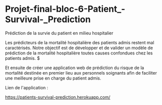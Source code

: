 # Projet-final-bloc-6-Patient_-Survival-_Prediction
Prédiction de la survie du patient en milieu hospitalier

Les prédicteurs de la mortalité hospitalière des patients admis restent mal caractérisés. Notre objectif est de développer et de valider un modèle de prédiction de la mortalité hospitalière toutes causes confondues chez les patients admis. $


Et ensuite de créer une application web de prédiction du risque de la mortalité destinée en premier lieu aux personnels soignants afin de faciliter une meilleure prise en charge du patient admis.

Lien de l'application : 

https://patients-survival-prediction.herokuapp.com/

